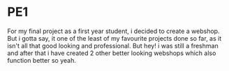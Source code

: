 # PE1

For my final project as a first year student, i decided to create a webshop. But i gotta say, it one of the least of my favourite projects done so far, as it isn't all that good looking and professional. But hey! i was still a freshman and after that i have created 2 other better looking webshops which also function better so yeah.
